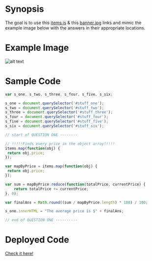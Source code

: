 # Synopsis
The goal is to use this [items.js](https://tiy-learn-content.s3.amazonaws.com/82cc6a32-items.js) & this [banner.jpg](https://tiy-learn-content.s3.amazonaws.com/7c5e124a-banner.jpg) links and mimic the example image below with the answers in their appropriate locations.

# Example Image
![alt text](https://tiy-learn-content.s3.amazonaws.com/21d3d3d6-mockup.png)

# Sample Code
``` javascript
var s_one, s_two, s_three, s_four, s_five, s_six;

s_one = document.querySelector('#stuff_one');
s_two = document.querySelector('#stuff_two');
s_three = document.querySelector('#stuff_three');
s_four = document.querySelector('#stuff_four');
s_five = document.querySelector('#stuff_five');
s_six = document.querySelector('#stuff_six');

// start of QUESTION ONE --------

// !!!!!Finds every price in the object array!!!!!
items.map(function(obj) {
 return obj.price;
});

var mapByPrice = items.map(function(obj) {
 return obj.price;
});

var sum = mapByPrice.reduce(function(totalPrice, currentPrice) {
	return totalPrice += currentPrice;
}, 0);

var finalAns = Math.round((sum / mapByPrice.length) * 100) / 100;

s_one.innerHTML = "The average price is $" + finalAns;

// end of QUESTION ONE ----------
```
# Deployed Code
[Check it here!](http://jsilvajs.github.io/processing_data_items/)
